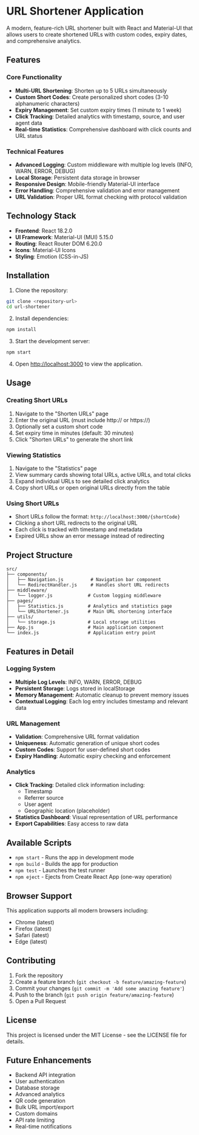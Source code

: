 # URL Shortener Application

A modern, feature-rich URL shortener built with React and Material-UI that allows users to create shortened URLs with custom codes, expiry dates, and comprehensive analytics.

## Features

### Core Functionality
- **Multi-URL Shortening**: Shorten up to 5 URLs simultaneously
- **Custom Short Codes**: Create personalized short codes (3-10 alphanumeric characters)
- **Expiry Management**: Set custom expiry times (1 minute to 1 week)
- **Click Tracking**: Detailed analytics with timestamp, source, and user agent data
- **Real-time Statistics**: Comprehensive dashboard with click counts and URL status

### Technical Features
- **Advanced Logging**: Custom middleware with multiple log levels (INFO, WARN, ERROR, DEBUG)
- **Local Storage**: Persistent data storage in browser
- **Responsive Design**: Mobile-friendly Material-UI interface
- **Error Handling**: Comprehensive validation and error management
- **URL Validation**: Proper URL format checking with protocol validation

## Technology Stack

- **Frontend**: React 18.2.0
- **UI Framework**: Material-UI (MUI) 5.15.0
- **Routing**: React Router DOM 6.20.0
- **Icons**: Material-UI Icons
- **Styling**: Emotion (CSS-in-JS)

## Installation

1. Clone the repository:
```bash
git clone <repository-url>
cd url-shortener
```

2. Install dependencies:
```bash
npm install
```

3. Start the development server:
```bash
npm start
```

4. Open [http://localhost:3000](http://localhost:3000) to view the application.

## Usage

### Creating Short URLs
1. Navigate to the "Shorten URLs" page
2. Enter the original URL (must include http:// or https://)
3. Optionally set a custom short code
4. Set expiry time in minutes (default: 30 minutes)
5. Click "Shorten URLs" to generate the short link

### Viewing Statistics
1. Navigate to the "Statistics" page
2. View summary cards showing total URLs, active URLs, and total clicks
3. Expand individual URLs to see detailed click analytics
4. Copy short URLs or open original URLs directly from the table

### Using Short URLs
- Short URLs follow the format: `http://localhost:3000/{shortCode}`
- Clicking a short URL redirects to the original URL
- Each click is tracked with timestamp and metadata
- Expired URLs show an error message instead of redirecting

## Project Structure

```
src/
├── components/
│   ├── Navigation.js          # Navigation bar component
│   └── RedirectHandler.js     # Handles short URL redirects
├── middleware/
│   └── logger.js             # Custom logging middleware
├── pages/
│   ├── Statistics.js         # Analytics and statistics page
│   └── URLShortener.js       # Main URL shortening interface
├── utils/
│   └── storage.js            # Local storage utilities
├── App.js                    # Main application component
└── index.js                  # Application entry point
```

## Features in Detail

### Logging System
- **Multiple Log Levels**: INFO, WARN, ERROR, DEBUG
- **Persistent Storage**: Logs stored in localStorage
- **Memory Management**: Automatic cleanup to prevent memory issues
- **Contextual Logging**: Each log entry includes timestamp and relevant data

### URL Management
- **Validation**: Comprehensive URL format validation
- **Uniqueness**: Automatic generation of unique short codes
- **Custom Codes**: Support for user-defined short codes
- **Expiry Handling**: Automatic expiry checking and enforcement

### Analytics
- **Click Tracking**: Detailed click information including:
  - Timestamp
  - Referrer source
  - User agent
  - Geographic location (placeholder)
- **Statistics Dashboard**: Visual representation of URL performance
- **Export Capabilities**: Easy access to raw data

## Available Scripts

- `npm start` - Runs the app in development mode
- `npm build` - Builds the app for production
- `npm test` - Launches the test runner
- `npm eject` - Ejects from Create React App (one-way operation)

## Browser Support

This application supports all modern browsers including:
- Chrome (latest)
- Firefox (latest)
- Safari (latest)
- Edge (latest)

## Contributing

1. Fork the repository
2. Create a feature branch (`git checkout -b feature/amazing-feature`)
3. Commit your changes (`git commit -m 'Add some amazing feature'`)
4. Push to the branch (`git push origin feature/amazing-feature`)
5. Open a Pull Request

## License

This project is licensed under the MIT License - see the LICENSE file for details.

## Future Enhancements

- Backend API integration
- User authentication
- Database storage
- Advanced analytics
- QR code generation
- Bulk URL import/export
- Custom domains
- API rate limiting
- Real-time notifications